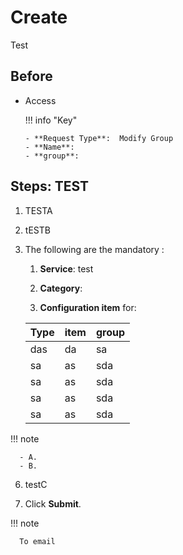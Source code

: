 # Create 

Test

## Before 

- Access
  
  !!! info "Key"

      - **Request Type**:  Modify Group
      - **Name**:  
      - **group**: 
    
## Steps: TEST

1. TESTA
2. tESTB
3. The following are the mandatory : 
   
    1. **Service**: test

    2. **Category**: 
    
    3. **Configuration item** for:

    | Type | item| group|
    |---|---|---|
    |das|da|sa
    |sa|as|sda|
    |sa|as|sda|
    |sa|as|sda
    |sa|as|sda|

  !!! note

      - A. 
      - B.

6. testC

7. Click **Submit**.

  !!! note

      To email

